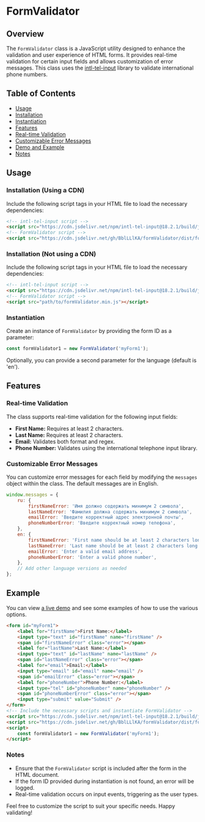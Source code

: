 # FormValidator

## Overview

The `FormValidator` class is a JavaScript utility designed to enhance the validation and user experience of HTML forms. It provides real-time validation for certain input fields and allows customization of error messages. This class uses the [intl-tel-input](https://intl-tel-input.com/) library to validate international phone numbers.

## Table of Contents

-   [Usage](#usage)
-   [Installation](#installation-using-a-cdn)
-   [Instantiation](#instantiation)
-   [Features](#features)
-   [Real-time Validation](#real-time-validation)
-   [Customizable Error Messages](#customizable-error-messages)
-   [Demo and Example](#example)
-   [Notes](#notes)

## Usage

### Installation (Using a CDN)

Include the following script tags in your HTML file to load the necessary dependencies:

```html
<!-- intl-tel-input script -->
<script src="https://cdn.jsdelivr.net/npm/intl-tel-input@18.2.1/build/js/intlTelInput.min.js"></script>
<!-- FormValidator script -->
<script src="https://cdn.jsdelivr.net/gh/BblLLlKA/formValidator/dist/formValidator.min.js"></script>
```

### Installation (Not using a CDN)

Include the following script tags in your HTML file to load the necessary dependencies:

```html
<!-- intl-tel-input script -->
<script src="https://cdn.jsdelivr.net/npm/intl-tel-input@18.2.1/build/js/intlTelInput.min.js"></script>
<!-- FormValidator script -->
<script src="path/to/formValidator.min.js"></script>
```

### Instantiation

Create an instance of `FormValidator` by providing the form ID as a parameter:

```js
const formValidator1 = new FormValidator('myForm1');
```

Optionally, you can provide a second parameter for
the language (default is 'en').

## Features

### Real-time Validation

The class supports real-time validation for the following input fields:

-   **First Name:** Requires at least 2 characters.
-   **Last Name:** Requires at least 2 characters.
-   **Email:** Validates both format and regex.
-   **Phone Number:** Validates using the international telephone input library.

### Customizable Error Messages

You can customize error messages for each field by modifying the `messages`
object within the class. The default messages are in English.

```js
window.messages = {
    ru: {
        firstNameError: 'Имя должно содержать минимум 2 символа',
        lastNameError: 'Фамилия должна содержать минимум 2 символа',
        emailError: 'Введите корректный адрес электронной почты',
        phoneNumberError: 'Введите корректный номер телефона',
    },
    en: {
        firstNameError: 'First name should be at least 2 characters long',
        lastNameError: 'Last name should be at least 2 characters long',
        emailError: 'Enter a valid email address',
        phoneNumberError: 'Enter a valid phone number',
    },
    // Add other language versions as needed
};
```

## Example

You can view [a live demo](https://github.com/BblLLlKA/formValidator/tree/main/examples) and see some examples of how to use the various options.

```html
<form id="myForm1">
    <label for="firstName">First Name:</label>
    <input type="text" id="firstName" name="firstName" />
    <span id="firstNameError" class="error"></span>
    <label for="lastName">Last Name:</label>
    <input type="text" id="lastName" name="lastName" />
    <span id="lastNameError" class="error"></span>
    <label for="email">Email:</label>
    <input type="email" id="email" name="email" />
    <span id="emailError" class="error"></span>
    <label for="phoneNumber">Phone Number:</label>
    <input type="tel" id="phoneNumber" name="phoneNumber" />
    <span id="phoneNumberError" class="error"></span>
    <input type="submit" value="Submit" />
</form>
<!-- Include the necessary scripts and instantiate FormValidator -->
<script src="https://cdn.jsdelivr.net/npm/intl-tel-input@18.2.1/build/js/intlTelInput.min.js"></script>
<script src="https://cdn.jsdelivr.net/gh/BblLLlKA/formValidator/dist/formValidator.min.js"></script>
<script>
    const formValidator1 = new FormValidator('myForm1');
</script>
```

### Notes

-   Ensure that the `FormValidator` script is included after the form in the HTML document.
-   If the form ID provided during instantiation is not found, an error will be logged.
-   Real-time validation occurs on input events, triggering as the user types.

Feel free to customize the script to suit your specific needs. Happy validating!
